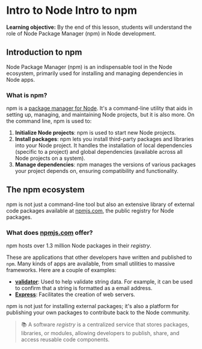 <h1>
  <span class="headline">Intro to Node</span>
  <span class="subhead">Intro to npm</span>
</h1>

**Learning objective:** By the end of this lesson, students will understand the role of Node Package Manager (npm) in Node development.

## Introduction to npm

Node Package Manager (npm) is an indispensable tool in the Node ecosystem, primarily used for installing and managing dependencies in Node apps.

### What is npm?

npm is a [package manager for Node](https://nodejs.org/en/learn/getting-started/an-introduction-to-the-npm-package-manager). It's a command-line utility that aids in setting up, managing, and maintaining Node projects, but it is also more. On the command line, npm is used to:

1. **Initialize Node projects**: npm is used to start new Node projects.
2. **Install packages**: npm lets you install third-party packages and libraries into your Node project. It handles the installation of local dependencies (specific to a project) and global dependencies (available across all Node projects on a system).
3. **Manage dependencies**: npm manages the versions of various packages your project depends on, ensuring compatibility and functionality.

## The npm ecosystem

npm is not just a command-line tool but also an extensive library of external code packages available at [npmjs.com](https://npmjs.com), the public registry for Node packages.

### What does [npmjs.com](https://npmjs.com/) offer?

npm hosts over 1.3 million Node packages in their *registry*.

These are applications that other developers have written and published to `npm`. Many kinds of apps are available, from small utilities to massive frameworks. Here are a couple of examples:

- **[validator](https://www.npmjs.com/package/validator)**: Used to help validate string data. For example, it can be used to confirm that a string is formatted as a email address.
- **[Express](https://www.npmjs.com/package/express)**: Facilitates the creation of web servers.

npm is not just for installing external packages; it's also a platform for publishing your own packages to contribute back to the Node community.

> 📚 A software *registry* is a centralized service that stores packages, libraries, or modules, allowing developers to publish, share, and access reusable code components.
